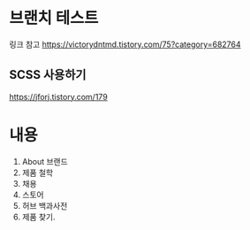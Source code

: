 # 브랜치 테스트

링크 참고 https://victorydntmd.tistory.com/75?category=682764


## SCSS 사용하기
https://jforj.tistory.com/179


# 내용

1. About 브랜드
2. 제품 철학
3. 채용
4. 스토어
5. 허브 백과사전
6. 제품 찾기.
